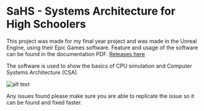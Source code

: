 # SaHS - Systems Architecture for High Schoolers
This project was made for my final year project and was made in the Unreal Engine, using their Epic Games software. Feature and usage of the software can be found in the documentation PDF. [Releases here](https://github.com/ninmore/SaHS/releases)

The software is used to show the basics of CPU simulation and Computer Systems Architecture (CSA).

![alt text](http://i.imgur.com/3jfHYgW.png "SaHS Main Screen")

Any issues found please make sure you are able to replicate the issue so it can be found and fixed faster.


